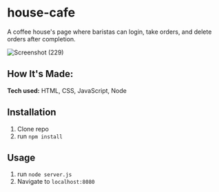 # house-cafe

A coffee house's page where baristas can login, take orders, and delete orders after completion.


![Screenshot (229)](https://user-images.githubusercontent.com/77593772/113889844-9d4c2f80-9791-11eb-8330-b2ddc25a0003.png)




## How It's Made:

**Tech used:** HTML, CSS, JavaScript, Node


## Installation

1. Clone repo
2. run `npm install`

## Usage

1. run `node server.js`
2. Navigate to `localhost:8080`
